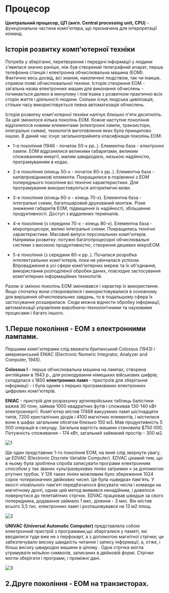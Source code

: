 # Процесор 
**Центральний процесор, ЦП (англ. Central processing unit, CPU)**  - функціональна частина комп'ютера, що призначена для інтерпретації команд. 

## Історія розвитку комп'ютерної техніки

Потреба у зберіганні, перетворення і передачі інформації у людини з'явилася значно раніше, ніж був створений телеграфний апарат, перша телефонна станція і електронна обчислювальна машина (ЕОМ). Фактично весь досвід, всі знання, накопичені людством, так чи інакше, сприяли появі обчислювальної техніки. Історія створення ЕОМ - загальна назва електронних машин для виконання обчислень -  починається далеко в минулому і пов'язана з розвитком практично всіх сторін життя і діяльності людини. Скільки існує людська цивілізація, стільки часу використовується певна автоматизація обчислень.

Історія розвитку комп'ютерної техніки налічує близько п'яти десятиліть. За цей змінилося кілька поколінь ЕОМ. Кожне наступне покоління відрізнялося новими елементами (електронні лампи, транзистори, інтегральні схеми), технологія виготовлення яких була принципово іншою. В даний час існує загальноприйнята класифікація поколінь ЕОМ:

- 1-е покоління (1946 - початок 50-х рр..). Елементна база - електронні лампи. ЕОМ відрізнялися великими габаритами, великим споживанням енергії, малим швидкодією, низькою надійністю, програмуванням в кодах.

- 2-е покоління (кінець 50-х - початок 60-х рр..). Елементна база - напівпровідникові елементи. Покращилися в порівнянні з ЕОМ попереднього покоління всі технічні характеристики. Для програмування використовуються алгоритмічні мови.

- 3-е покоління (кінець 60-х - кінець 70-х). Елементна база - інтегральні схеми, багатошаровий друкований монтаж. Різке зниження габаритів ЕОМ, підвищення їх надійності, збільшення продуктивності. Доступ з віддалених терміналів.

- 4-е покоління (з середини 70-х - кінець 80-х). Елементна база - мікропроцесори, великі інтегральні схеми. Покращились технічні характеристики. Масовий випуск персональних комп'ютерів. Напрямки розвитку: потужні багатопроцесорні обчислювальні системи з високою продуктивністю, створення дешевих мікроЕОМ.

- 5-е покоління (з середини 80-х рр..). Почалася розробка інтелектуальних комп'ютерів, поки не увінчалася успіхом. Впровадження в усі сфери комп'ютерних мереж та їх об'єднання, використання розподіленої обробки даних, повсюдне застосування комп'ютерних інформаційних технологій.

Разом зі зміною поколінь ЕОМ змінювався і характер їх використання. Якщо спочатку вони створювалися і використовувалися в основному для вирішення обчислювальних завдань, то в подальшому сфера їх застосування розширилася. Сюди можна віднести обробку інформації, автоматизації управління виробничо-технологічними та науковими процесами і багато іншого.
## 1.Перше покоління - ЕОМ з електронними лампами.
Першими комп'ютерами слід вважати британський Colossus (1943) і американський ENIAC (Electronic Numeric Integrator, Analyzer and Computer, 1945).

**Colossus I** - перша обчислювальна машина на лампах, створена англійцями в 1943 р., для розкодування німецьких військових шифрів; складалася з 1800 **електронних ламп** - пристроїв для зберігання інформації -  і була одним з перших програмованих електронних цифрових комп'ютерів.

**ENIAC** - пристрій для розрахунку артилерійських таблиць балістики важив 30 тонн, займав 1000 квадратних футів і споживав 130-140 кВт електроенергії. Комп'ютер містив 17468 вакуумних ламп шістнадцяти типів, 7200 кристалічних діодів і 4100 магнітних елементів, і містилися вони в шафах загальним обсягом близько 100 м3. Мав продуктивність 5 000 операцій в секунду. Загальна вартість машини становила $750 000. Потужність споживання - 174 кВт, загальний займаний простір - 300 м2.

![1](https://elearning.sumdu.edu.ua/free_content/lectured:1a259358378153792bb8645df287e86d790fc40d/20160903092057/44763/file-assets/1_7.jpg)

Ще один представник 1-го покоління ЕОМ, на який слід звернути увагу, це EDVAC (Electronic Discrete Variable Computer). EDVAC цікавий тим, що в ньому була зроблена спроба записувати програми електронним способом у так званих «ультразвукових лініях затримки » за допомогою ртутних трубок. У 126 таких лініях можливим було збереження 1024 сорок чотиризначних двійкових чисел. Це була «швидка» пам'ять. У якості «повільної» пам'яті передбачалося фіксувати числа і команди на магнітному дроті, однак цей метод виявився ненадійним, і довелося повернутися до телетайпних стрічок. EDVAC працював швидше за свого попередника, додавання займало 1 мкс, ділення - 3 мкс. Він містив всього 3,5 тис. електронних ламп і розташовувався на 13 м2 площ. 

![2](https://elearning.sumdu.edu.ua/free_content/lectured:1a259358378153792bb8645df287e86d790fc40d/20160903092057/44763/index_html_11875406.png)

**UNIVAC (Universal Automatic Computer)** представляла собою електронний пристрій з програмами,що зберігалися у памяті, які вводилися туди вже не з перфокарт, а з допомогою магнітної стрічки; це забезпечувало високу швидкість читання і запису інформації, а, отже, і більш високу швидкодію машини в цілому . Одна стрічка могла утримувати мільйон символів, записаних в двійковій формі. Стрічки могли зберігати і програми, і проміжні дані.

![3](https://elearning.sumdu.edu.ua/free_content/lectured:1a259358378153792bb8645df287e86d790fc40d/20160903092057/44763/file-assets/1_8b.jpg)


## 2.Друге покоління - ЕОМ на транзисторах.
